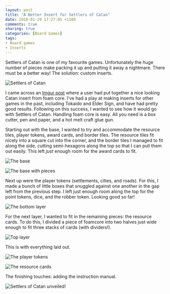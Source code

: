 ```yaml
---
layout: post
title: "A Better Insert for Settlers of Catan"
date: 2018-01-29 17:27:05 +1100
comments: true
sharing: true
categories: [Board Games]
tags:
- Board games
- Inserts
---
```

Settlers of Catan is one of my favourite games. Unfortunately the huge number
of pieces make packing it up and putting it away a nightmare. There must be a
better way! The solution: custom inserts.

![Settlers of Catan](https://i.imgur.com/fWX9HRD.jpg)

I came across an [Imgur post](https://imgur.com/a/AJB0s) where a user had put
together a nice looking Catan insert from foam core. I've had a play at making
inserts for other games in the past, including Tokaido and Elder Sign, and have
had pretty good results. Following on this success, I wanted to see how it
would go with Settlers of Catan. Handling foam core is easy. All you need is a
box cutter, pen and paper, and a hot melt craft glue gun.

Starting out with the base, I wanted to try and accommodate the resource tiles,
player tokens, award cards, and border tiles. The resource tiles fit nicely
into a square cut into the corner, and the border tiles I managed to fit along
the side, cutting semi-hexagons along the top so that I can pull them out
easily. This left *just* enough room for the award cards to fit.

![The base](https://i.imgur.com/aEPpSiS.jpg)

![The base with pieces](https://i.imgur.com/wlKOz5H.jpg)

Next up were the player tokens (settlements, cities, and roads). For this, I
made a bunch of little boxes that snuggled against one another in the gap left
from the previous step. I left just enough room along the top for the point
tokens, dice, and the robber token. Looking good so far!

![The bottom layer](https://i.imgur.com/qtGXBXG.jpg)

For the next layer, I wanted to fit in the remaining pieces: the resource
cards. To do this, I divided a piece of foamcore into two halves just wide
enough to fit three stacks of cards (with dividers!).

![Top layer](https://i.imgur.com/cYwO9xY.jpg)

This is with everything laid out.

![The player tokens](https://i.imgur.com/SYfMyfV.jpg)

![The resource cards](https://i.imgur.com/RyGAs83.jpg)

The finishing touches: adding the instruction manual.

![Settlers of Catan unveiled!](https://i.imgur.com/yN1a3ik.jpg)
